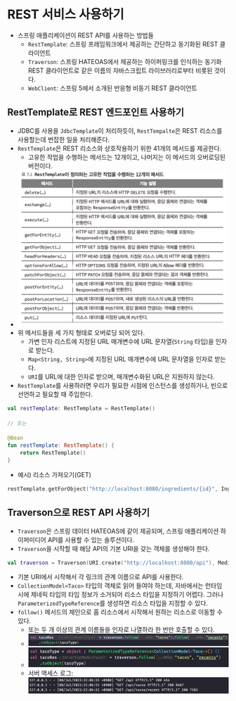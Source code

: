 # REST 서비스 사용하기

- 스프링 애플리케이션이 REST API를 사용하는 방법들
	-  `RestTemplate`: 스프링 프레임워크에서 제공하는 간단하고 동기화된 REST 클라이언트
	- `Traverson`: 스프링 HATEOAS에서 제공하는 하이퍼링크를 인식하는 동기화 REST 클라이언트로 같은 이름의 자바스크립트 라이브러리로부터 비롯된 것이다.
	- `WebClient`: 스프링 5에서 소개된 반응형 비동기 REST 클라이언트

## RestTemplate로 REST 엔드포인트 사용하기

- JDBC를 사용을 `JdbcTemplate`이 처리하듯이, `RestTempalte`은 REST 리소스를 사용할는데 번잡한 일을 처리해준다.
- `RestTemplate`은 REST 리소스와 상호작용하기 위한 41개의 메서드를 제공한다.
	- 고유한 작업을 수행하는 메서드는 12개이고, 나머지는 이 메서드의 오버로딩된 버전이다.
- ![](assets/Pasted%20image%2020230708203035.png)
- 위 메서드들을 세 가지 형태로 오버로딩 되어 있다.
	- 가변 인자 리스트에 지정된 URL 매개변수에 URL 문자열(`String` 타입)을 인자로 받는다.
	- `Map<String, String>`에 지정된 URL 매개변수에 URL 문자열을 인자로 받는다.
	- `URI`를 URL에 대한 인자로 받으며, 매개변수화된 URL은 지원하지 않는다.
- `RestTemplate`를 사용하러면 우리가 필요한 시점에 인스턴스를 생성하거나, 빈으로 선언하고 필요할 때 주입한다.
```kotlin
val restTemplate: RestTemplate = RestTemplate()

// 또는

@Bean
fun restTemplate: RestTemplate() {
	return RestTemplate()
}
```

- 예시) 리소스 가져오기(GET)

```kotlin
restTemplate.getForObject("http://localhost:8080/ingredients/{id}", Ingredient.class, ingredientId)
```

## Traverson으로 REST API 사용하기

- `Traverson`은 스프링 데이터 HATEOAS에 같이 제공되며, 스프링 애플리케이션 하이퍼미디어 API를 사용할 수 있는 솔루션이다.
- `Traverson`을 시작할 때 해당 API의 기본 URI을 갖는 객체를 생성해야 한다.

```kotlin
val traverson = Traverson(URI.create("http://localhost:8080/api"), MediaTypes.HAL_JSON)
```

- 기본 URI에서 시작해서 각 링크의 관계 이름으로 API를 사용한다.
- `CollectionModel<Taco>` 타입의 객체로 읽어 들여야 하는데, 자바에서는 런타임 시에 제네릭 타입의 타입 정보가 소거되어 리소스 타입을 지정하기 어렵다. 그러나 `ParameterizedTypeReference`를 생성하면 리소스 타입을 지정할 수 있다.
- `follow()` 메서드의 체인으로 홈 리소스에서 시작해서 원하는 리소스로 이동할 수 있다.
	- 또는 두 개 이상의 관계 이름들을 인자로 나열하라 한 번만 호출할 수 있다.
	- ![](assets/Pasted%20image%2020230708221523.png)
	- ![](assets/Pasted%20image%2020230708221447.png)
	- 서버 액세스 로그: ![](assets/Pasted%20image%2020230708221605.png)